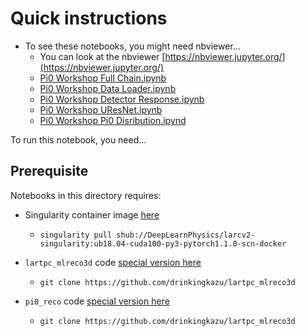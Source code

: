 # Quick instructions

* To see these notebooks, you might need nbviewer...
  - You can look at the nbviewer [https://nbviewer.jupyter.org/](https://nbviewer.jupyter.org/)
  - [Pi0 Workshop Full Chain.ipynb](https://nbviewer.jupyter.org/github/DeepLearnPhysics/2019-09-CSUWorkshop/blob/master/drielsma/Pi0%20Workshop%20Full%20Chain.ipynb)
  - [Pi0 Workshop Data Loader.ipynb](https://nbviewer.jupyter.org/github/DeepLearnPhysics/2019-09-CSUWorkshop/blob/master/drielsma/Pi0%20Workshop%20Data%20Loader.ipynb)
  - [Pi0 Workshop Detector Response.ipynb](https://github.com/DeepLearnPhysics/2019-09-CSUWorkshop/blob/master/drielsma/Pi0%20Workshop%20Detector%20Response.ipynb)
  - [Pi0 Workshop UResNet.ipynb](https://github.com/DeepLearnPhysics/2019-09-CSUWorkshop/blob/master/drielsma/Pi0%20Workshop%20UResNet.ipynb)
  - [Pi0 Workshop Pi0 Disribution.ipynd](https://github.com/DeepLearnPhysics/2019-09-CSUWorkshop/blob/master/drielsma/Pi0%20Workshop%20Pi0%20Distribution.ipynb)
  
To run this notebook, you need...

## Prerequisite 
Notebooks in this directory requires:

* Singularity container image [here](https://singularity-hub.org/containers/10509)
  - `singularity pull shub://DeepLearnPhysics/larcv2-singularity:ub18.04-cuda100-py3-pytorch1.1.0-scn-docker`

* `lartpc_mlreco3d` code [special version here](https://github.com/drinkingkazu/lartpc_mlreco3d)
  - `git clone https://github.com/drinkingkazu/lartpc_mlreco3d`

* `pi0_reco` code [special version here](https://github.com/francois-drielsma/pi0_reco)
  - `git clone https://github.com/drinkingkazu/lartpc_mlreco3d`
